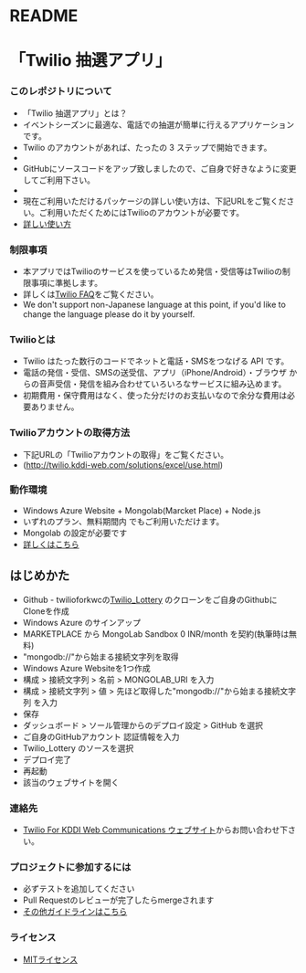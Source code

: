 # README #

# 「Twilio 抽選アプリ」 #

### このレポジトリについて ###

* 「Twilio 抽選アプリ」とは？
* イベントシーズンに最適な、電話での抽選が簡単に行えるアプリケーションです。
* Twilio のアカウントがあれば、たったの 3 ステップで開始できます。
* 
* GitHubにソースコードをアップ致しましたので、ご自身で好きなように変更してご利用下さい。
* 
* 現在ご利用いただけるパッケージの詳しい使い方は、下記URLをご覧ください。ご利用いただくためにはTwilioのアカウントが必要です。 
* [詳しい使い方](hhttp://twilio.kddi-web.com/solutions/lottery/)

### 制限事項 ###
* 本アプリではTwilioのサービスを使っているため発信・受信等はTwilioの制限事項に準拠します。
* 詳しくは[Twilio FAQ](https://twilioforkwc.zendesk.com/entries/23660047-Twilio%E3%81%8B%E3%82%89%E7%99%BA%E4%BF%A1%E3%81%A7%E3%81%8D%E3%81%AA%E3%81%84%E9%9B%BB%E8%A9%B1%E7%95%AA%E5%8F%B7%E3%81%AF%E3%81%82%E3%82%8A%E3%81%BE%E3%81%99%E3%81%8B-)をご覧ください。
* We don't support non-Japanese language at this point, if you'd like to change the language please do it by yourself.

### Twilioとは ###
* Twilio はたった数行のコードでネットと電話・SMSをつなげる API です。
* 電話の発信・受信、SMSの送受信、アプリ（iPhone/Android）・ブラウザ からの音声受信・発信を組み合わせていろいろなサービスに組み込めます。
* 初期費用・保守費用はなく、使った分だけのお支払いなので余分な費用は必要ありません。

### Twilioアカウントの取得方法 ###
* 下記URLの「Twilioアカウントの取得」をご覧ください。
* (http://twilio.kddi-web.com/solutions/excel/use.html)

### 動作環境 ###
* Windows Azure Website + Mongolab(Marcket Place) + Node.js
* いずれのプラン、無料期間内 でもご利用いただけます。
* Mongolab の設定が必要です
* [詳しくはこちら](http://azure.microsoft.com/ja-jp/services/websites/)

## はじめかた ##
* Github - twilioforkwcの[Twilio_Lottery](https://github.com/twilioforkwc/Twilio_Lottery) のクローンをご自身のGithubにCloneを作成
* Windows Azure のサインアップ
* MARKETPLACE から MongoLab Sandbox 0 INR/month を契約(執筆時は無料)
* "mongodb://"から始まる接続文字列を取得
* Windows Azure Websiteを1つ作成
* 構成 > 接続文字列 > 名前 > MONGOLAB_URI を入力
* 構成 > 接続文字列 > 値 > 先ほど取得した"mongodb://"から始まる接続文字列 を入力
* 保存
* ダッシュボード > ソール管理からのデプロイ設定 > GitHub を選択
* ご自身のGitHubアカウント 認証情報を入力
* Twilio_Lottery のソースを選択
* デプロイ完了
* 再起動
* 該当のウェブサイトを開く

### 連絡先 ###
* [Twilio For KDDI Web Communications ウェブサイト](http://twilio.kddi-web.com/)からお問い合わせ下さい。

### プロジェクトに参加するには ###
* 必ずテストを追加してください
* Pull Requestのレビューが完了したらmergeされます
* [その他ガイドラインはこちら](http://twilio.kddi-web.com/solutions/excel/use.html)

### ライセンス ###
* [MITライセンス](http://opensource.org/licenses/MIT)
